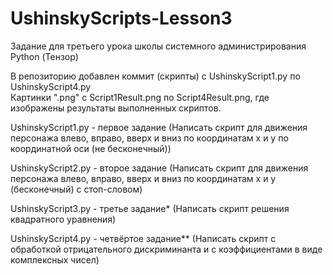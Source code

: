 # UshinskyScripts-Lesson3
Задание для третьего урока школы системного администрирования Python (Тензор)

В репозиторию добавлен коммит (скрипты) с UshinskyScript1.py по UshinskyScript4.py   
Картинки ".png" c Script1Result.png по Script4Result.png, где изображены результаты выполненных скриптов.  

UshinskyScript1.py - первое задание (Написать скрипт для движения персонажа влево, вправо, вверх и вниз по координатам x и y по координатной оси (не бесконечный))  

UshinskyScript2.py - второе задание (Написать скрипт для движения персонажа влево, вправо, вверх и вниз по координатам x и y (бесконечный) с стоп-словом)  

UshinskyScript3.py - третье задание* (Написать скрипт решения квадратного уравнения)   

UshinskyScript4.py - четвёртое задание** (Написать скрипт с обработкой отрицательного дискриминанта и с коэффициентами в виде комплексных чисел)

